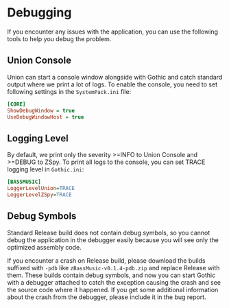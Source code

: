 # Debugging

If you encounter any issues with the application, you can use the following tools to help you debug the problem.

## Union Console

Union can start a console window alongside with Gothic and catch standard output where we print a lot of logs.
To enable the console, you need to set following settings in the `SystemPack.ini` file:

```ini
[CORE]
ShowDebugWindow = true
UseDebugWindowHost = true
```

## Logging Level

By default, we print only the severity >=INFO to Union Console and >=DEBUG to ZSpy. 
To print all logs to the console, you can set TRACE logging level in `Gothic.ini`:

```ini
[BASSMUSIC]
LoggerLevelUnion=TRACE
LoggerLevelZSpy=TRACE
```

## Debug Symbols

Standard Release build does not contain debug symbols, so you cannot debug the application in the debugger easily
because you will see only the optimized assembly code.

If you encounter a crash on Release build, 
please download the builds suffixed with `-pdb` like `zBassMusic-v0.1.4-pdb.zip` and replace Release with them.
These builds contain debug symbols, and now you can start Gothic with a debugger attached to catch the exception
causing the crash and see the source code where it happened. 
If you get some additional information about the crash from the debugger, please include it in the bug report.

